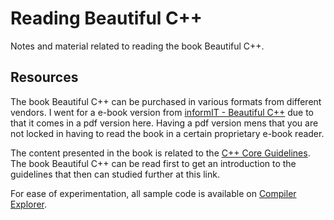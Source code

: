 # Reading Beautiful C++

Notes and material related to reading the book Beautiful C++.

## Resources

The book Beautiful C++ can be purchased in various formats from different vendors. I went for a e-book version from [informIT - Beautiful C++](https://www.informit.com/store/beautiful-c-plus-plus-30-core-guidelines-for-writing-9780137647842) due to that it comes in a pdf version here. Having a pdf version mens that you are not locked in having to read the book in a certain proprietary e-book reader.

The content presented in the book is related to the [C++ Core Guidelines](https://isocpp.github.io/CppCoreGuidelines/CppCoreGuidelines). The book Beautiful C++ can be read first to get an introduction to the guidelines that then can studied further at this link.

For ease of experimentation, all sample code is available on [Compiler Explorer](https://godbolt.org/z/cg30-ch0.0).
